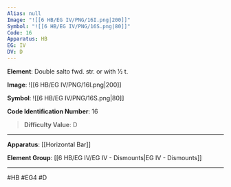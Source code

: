 ```yaml
---
Alias: null
Image: "![[6 HB/EG IV/PNG/16I.png|200]]"
Symbol: "![[6 HB/EG IV/PNG/16S.png|80]]"
Code: 16
Apparatus: HB
EG: IV
DV: D
---
```

**Element**: Double salto fwd. str. or with 1⁄2 t.

**Image**:
![[6 HB/EG IV/PNG/16I.png|200]]

**Symbol**:
![[6 HB/EG IV/PNG/16S.png|80]]

**Code Identification Number**: 16

>**Difficulty Value**: D

___
**Apparatus**: [[Horizontal Bar]]

**Element Group**: [[6 HB/EG IV/EG IV - Dismounts|EG IV - Dismounts]]
___
#HB #EG4 #D
